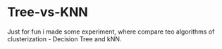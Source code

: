# Tree-vs-KNN

Just for fun i made some experiment, where compare teo algorithms of clusterization - Decision Tree and kNN.
